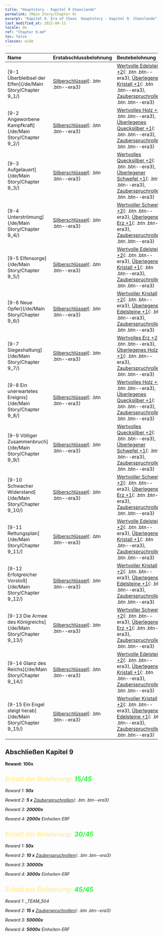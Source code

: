 ```yaml
---
title: "Hauptstory - Kapitel 9 Chaoslande"
permalink: /Main Story/Chapter 9/
excerpt: "Kapitel 9. Era of Chaos  Hauptstory - Kapitel 9. Chaoslande"
last_modified_at: 2021-04-11
locale: de
ref: "Chapter 9.md"
toc: false
classes: wide
---
```


  | Name |  Erstabschlussbelohnung | Beutebelohnung |
  |:------------|:------------|:------------| 
  | [9-1 Überbleibsel der Elfen](/de/Main Story/Chapter 9_1/) | [Silberschlüssel](/de/Items/con_693/){: .btn .btn--era3} | [Wertvolle Edelsteine +2](/de/Items/mat_30/){: .btn .btn--era3}, [Überlegener Kristall +1](/de/Items/mat_24/){: .btn .btn--era3}, [Zauberspruchrollen](/de/Items/con_694/){: .btn .btn--era3} |
  | [9-2 Angeworbene Kampfkraft](/de/Main Story/Chapter 9_2/) | [Silberschlüssel](/de/Items/con_693/){: .btn .btn--era3} | [Wertvolles Holz +2](/de/Items/mat_27/){: .btn .btn--era3}, [Überlegenes Quecksilber +1](/de/Items/mat_21/){: .btn .btn--era3}, [Zauberspruchrollen](/de/Items/con_694/){: .btn .btn--era3} |
  | [9-3 Aufgelauert](/de/Main Story/Chapter 9_3/) | [Silberschlüssel](/de/Items/con_693/){: .btn .btn--era3} | [Wertvolles Quecksilber +2](/de/Items/mat_28/){: .btn .btn--era3}, [Überlegener Schwefel +1](/de/Items/mat_22/){: .btn .btn--era3}, [Zauberspruchrollen](/de/Items/con_694/){: .btn .btn--era3} |
  | [9-4 Unterströmung](/de/Main Story/Chapter 9_4/) | [Silberschlüssel](/de/Items/con_693/){: .btn .btn--era3} | [Wertvoller Schwefel +2](/de/Items/mat_29/){: .btn .btn--era3}, [Überlegenes Erz +1](/de/Items/mat_19/){: .btn .btn--era3}, [Zauberspruchrollen](/de/Items/con_694/){: .btn .btn--era3} |
  | [9-5 Elfensorge](/de/Main Story/Chapter 9_5/) | [Silberschlüssel](/de/Items/con_693/){: .btn .btn--era3} | [Wertvolle Edelsteine +2](/de/Items/mat_30/){: .btn .btn--era3}, [Überlegener Kristall +1](/de/Items/mat_24/){: .btn .btn--era3}, [Zauberspruchrollen](/de/Items/con_694/){: .btn .btn--era3} |
  | [9-6 Neue Opfer](/de/Main Story/Chapter 9_6/) | [Silberschlüssel](/de/Items/con_693/){: .btn .btn--era3} | [Wertvoller Kristall +2](/de/Items/mat_31/){: .btn .btn--era3}, [Überlegene Edelsteine +1](/de/Items/mat_23/){: .btn .btn--era3}, [Zauberspruchrollen](/de/Items/con_694/){: .btn .btn--era3} |
  | [9-7 Siegeshaltung](/de/Main Story/Chapter 9_7/) | [Silberschlüssel](/de/Items/con_693/){: .btn .btn--era3} | [Wertvolles Erz +2](/de/Items/mat_26/){: .btn .btn--era3}, [Überlegenes Holz +1](/de/Items/mat_20/){: .btn .btn--era3}, [Zauberspruchrollen](/de/Items/con_694/){: .btn .btn--era3} |
  | [9-8 Ein unerwartetes Ereignis](/de/Main Story/Chapter 9_8/) | [Silberschlüssel](/de/Items/con_693/){: .btn .btn--era3} | [Wertvolles Holz +2](/de/Items/mat_27/){: .btn .btn--era3}, [Überlegenes Quecksilber +1](/de/Items/mat_21/){: .btn .btn--era3}, [Zauberspruchrollen](/de/Items/con_694/){: .btn .btn--era3} |
  | [9-9 Völliger Zusammenbruch](/de/Main Story/Chapter 9_9/) | [Silberschlüssel](/de/Items/con_693/){: .btn .btn--era3} | [Wertvolles Quecksilber +2](/de/Items/mat_28/){: .btn .btn--era3}, [Überlegener Schwefel +1](/de/Items/mat_22/){: .btn .btn--era3}, [Zauberspruchrollen](/de/Items/con_694/){: .btn .btn--era3} |
  | [9-10 Schwacher Widerstand](/de/Main Story/Chapter 9_10/) | [Silberschlüssel](/de/Items/con_693/){: .btn .btn--era3} | [Wertvoller Schwefel +2](/de/Items/mat_29/){: .btn .btn--era3}, [Überlegenes Erz +1](/de/Items/mat_19/){: .btn .btn--era3}, [Zauberspruchrollen](/de/Items/con_694/){: .btn .btn--era3} |
  | [9-11 Rettungsplan](/de/Main Story/Chapter 9_11/) | [Silberschlüssel](/de/Items/con_693/){: .btn .btn--era3} | [Wertvolle Edelsteine +2](/de/Items/mat_30/){: .btn .btn--era3}, [Überlegener Kristall +1](/de/Items/mat_24/){: .btn .btn--era3}, [Zauberspruchrollen](/de/Items/con_694/){: .btn .btn--era3} |
  | [9-12 Erfolgreicher Vorstoß](/de/Main Story/Chapter 9_12/) | [Silberschlüssel](/de/Items/con_693/){: .btn .btn--era3} | [Wertvoller Kristall +2](/de/Items/mat_31/){: .btn .btn--era3}, [Überlegene Edelsteine +1](/de/Items/mat_23/){: .btn .btn--era3}, [Zauberspruchrollen](/de/Items/con_694/){: .btn .btn--era3} |
  | [9-13 Die Armee des Königreichs](/de/Main Story/Chapter 9_13/) | [Silberschlüssel](/de/Items/con_693/){: .btn .btn--era3} | [Wertvoller Schwefel +2](/de/Items/mat_29/){: .btn .btn--era3}, [Überlegenes Erz +1](/de/Items/mat_19/){: .btn .btn--era3}, [Zauberspruchrollen](/de/Items/con_694/){: .btn .btn--era3} |
  | [9-14 Glanz des Reichs](/de/Main Story/Chapter 9_14/) | [Silberschlüssel](/de/Items/con_693/){: .btn .btn--era3} | [Wertvolle Edelsteine +2](/de/Items/mat_30/){: .btn .btn--era3}, [Überlegener Kristall +1](/de/Items/mat_24/){: .btn .btn--era3}, [Zauberspruchrollen](/de/Items/con_694/){: .btn .btn--era3} |
  | [9-15 Ein Engel steigt herab](/de/Main Story/Chapter 9_15/) | [Silberschlüssel](/de/Items/con_693/){: .btn .btn--era3} | [Wertvoller Kristall +2](/de/Items/mat_31/){: .btn .btn--era3}, [Überlegene Edelsteine +1](/de/Items/mat_23/){: .btn .btn--era3}, [Zauberspruchrollen](/de/Items/con_694/){: .btn .btn--era3} |


## Abschließen Kapitel 9

 **Reward:**  **100x** <i class="fas fa-gem"/>



## <span style="color: #ffeea0">Erhalt der Belohnung: </span><span style="color: #27f73a">15/45</span>

 Reward 1:  **50x** <i class="fas fa-gem"/>

 Reward 2: **5 x** [Zauberspruchrollen](/de/Items/con_694/){: .btn .btn--era3}

 Reward 3:  **20000x** <i class="fas fa-coins"/>

 Reward 4:  **2000x** Einheiten-ERF



## <span style="color: #ffeea0">Erhalt der Belohnung: </span><span style="color: #27f73a">30/45</span>

 Reward 1:  **50x** <i class="fas fa-gem"/>

 Reward 2: **10 x** [Zauberspruchrollen](/de/Items/con_694/){: .btn .btn--era3}

 Reward 3:  **30000x** <i class="fas fa-coins"/>

 Reward 4:  **3000x** Einheiten-ERF



## <span style="color: #ffeea0">Erhalt der Belohnung: </span><span style="color: #27f73a">45/45</span>

 Reward 1: _TEAM_504

 Reward 2: **15 x** [Zauberspruchrollen](/de/Items/con_694/){: .btn .btn--era3}

 Reward 3:  **50000x** <i class="fas fa-coins"/>

 Reward 4:  **5000x** Einheiten-ERF

